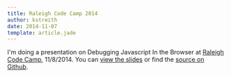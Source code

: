 ```yaml
---
title: Raleigh Code Camp 2014
author: kstreith 
date: 2014-11-07
template: article.jade
---
```


I'm doing a presentation on Debugging Javascript In the Browser at [Raleigh Code Camp](http://codecamp.org/Raleigh), 11/8/2014. You can [view the slides](http://itsnull.com/presentations/codecamp2014/#/) or find the [source on Github](https://github.com/kstreith/itsnull/tree/gh-pages/presentations/codecamp2014/codesamples).